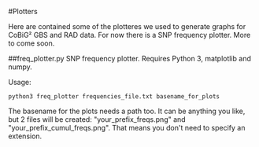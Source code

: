 #Plotters

Here are contained some of the plotteres we used to generate graphs for CoBiG² GBS and RAD data.
For now there is a SNP frequency plotter. More to come soon.

##freq_plotter.py
SNP frequency plotter. Requires Python 3, matplotlib and numpy.

Usage:

```
python3 freq_plotter frequencies_file.txt basename_for_plots
```

The basename for the plots needs a path too. It can be anything you like, but 2 files will be created: "your_prefix_freqs.png" and "your_prefix_cumul_freqs.png".
That means you don't need to specify an extension.
